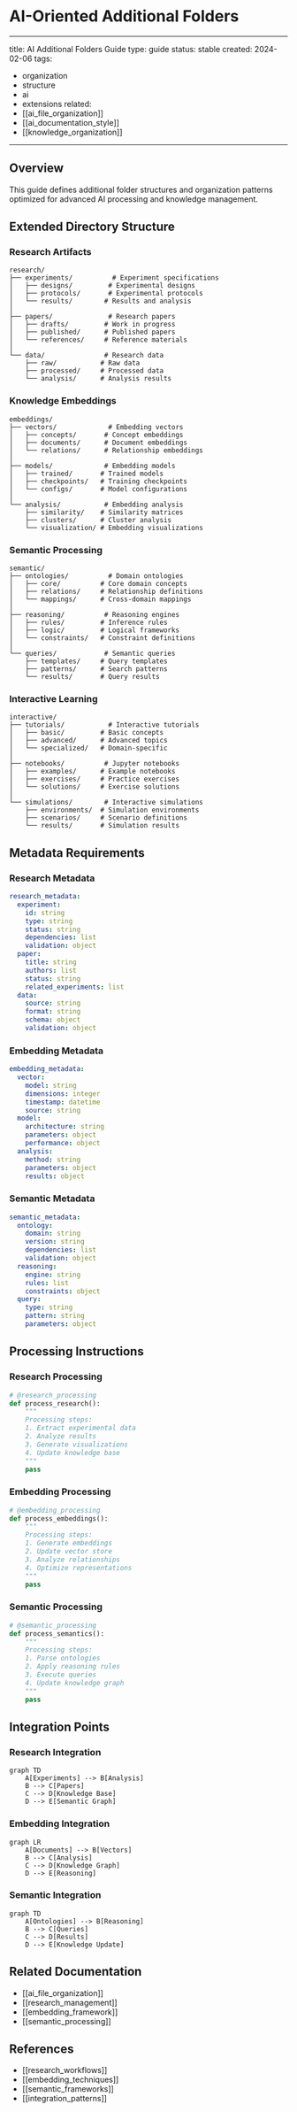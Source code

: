 # AI-Oriented Additional Folders

---
title: AI Additional Folders Guide
type: guide
status: stable
created: 2024-02-06
tags:
  - organization
  - structure
  - ai
  - extensions
related:
  - [[ai_file_organization]]
  - [[ai_documentation_style]]
  - [[knowledge_organization]]
---

## Overview
This guide defines additional folder structures and organization patterns optimized for advanced AI processing and knowledge management.

## Extended Directory Structure

### Research Artifacts
```
research/
├── experiments/          # Experiment specifications
│   ├── designs/         # Experimental designs
│   ├── protocols/       # Experimental protocols
│   └── results/        # Results and analysis
│
├── papers/              # Research papers
│   ├── drafts/         # Work in progress
│   ├── published/      # Published papers
│   └── references/     # Reference materials
│
└── data/               # Research data
    ├── raw/           # Raw data
    ├── processed/     # Processed data
    └── analysis/      # Analysis results
```

### Knowledge Embeddings
```
embeddings/
├── vectors/             # Embedding vectors
│   ├── concepts/       # Concept embeddings
│   ├── documents/      # Document embeddings
│   └── relations/      # Relationship embeddings
│
├── models/             # Embedding models
│   ├── trained/       # Trained models
│   ├── checkpoints/   # Training checkpoints
│   └── configs/       # Model configurations
│
└── analysis/           # Embedding analysis
    ├── similarity/    # Similarity matrices
    ├── clusters/      # Cluster analysis
    └── visualization/ # Embedding visualizations
```

### Semantic Processing
```
semantic/
├── ontologies/          # Domain ontologies
│   ├── core/          # Core domain concepts
│   ├── relations/     # Relationship definitions
│   └── mappings/      # Cross-domain mappings
│
├── reasoning/          # Reasoning engines
│   ├── rules/         # Inference rules
│   ├── logic/         # Logical frameworks
│   └── constraints/   # Constraint definitions
│
└── queries/            # Semantic queries
    ├── templates/     # Query templates
    ├── patterns/      # Search patterns
    └── results/       # Query results
```

### Interactive Learning
```
interactive/
├── tutorials/           # Interactive tutorials
│   ├── basic/         # Basic concepts
│   ├── advanced/      # Advanced topics
│   └── specialized/   # Domain-specific
│
├── notebooks/          # Jupyter notebooks
│   ├── examples/      # Example notebooks
│   ├── exercises/     # Practice exercises
│   └── solutions/     # Exercise solutions
│
└── simulations/        # Interactive simulations
    ├── environments/  # Simulation environments
    ├── scenarios/     # Scenario definitions
    └── results/       # Simulation results
```

## Metadata Requirements

### Research Metadata
```yaml
research_metadata:
  experiment:
    id: string
    type: string
    status: string
    dependencies: list
    validation: object
  paper:
    title: string
    authors: list
    status: string
    related_experiments: list
  data:
    source: string
    format: string
    schema: object
    validation: object
```

### Embedding Metadata
```yaml
embedding_metadata:
  vector:
    model: string
    dimensions: integer
    timestamp: datetime
    source: string
  model:
    architecture: string
    parameters: object
    performance: object
  analysis:
    method: string
    parameters: object
    results: object
```

### Semantic Metadata
```yaml
semantic_metadata:
  ontology:
    domain: string
    version: string
    dependencies: list
    validation: object
  reasoning:
    engine: string
    rules: list
    constraints: object
  query:
    type: string
    pattern: string
    parameters: object
```

## Processing Instructions

### Research Processing
```python
# @research_processing
def process_research():
    """
    Processing steps:
    1. Extract experimental data
    2. Analyze results
    3. Generate visualizations
    4. Update knowledge base
    """
    pass
```

### Embedding Processing
```python
# @embedding_processing
def process_embeddings():
    """
    Processing steps:
    1. Generate embeddings
    2. Update vector store
    3. Analyze relationships
    4. Optimize representations
    """
    pass
```

### Semantic Processing
```python
# @semantic_processing
def process_semantics():
    """
    Processing steps:
    1. Parse ontologies
    2. Apply reasoning rules
    3. Execute queries
    4. Update knowledge graph
    """
    pass
```

## Integration Points

### Research Integration
```mermaid
graph TD
    A[Experiments] --> B[Analysis]
    B --> C[Papers]
    C --> D[Knowledge Base]
    D --> E[Semantic Graph]
```

### Embedding Integration
```mermaid
graph LR
    A[Documents] --> B[Vectors]
    B --> C[Analysis]
    C --> D[Knowledge Graph]
    D --> E[Reasoning]
```

### Semantic Integration
```mermaid
graph TD
    A[Ontologies] --> B[Reasoning]
    B --> C[Queries]
    C --> D[Results]
    D --> E[Knowledge Update]
```

## Related Documentation
- [[ai_file_organization]]
- [[research_management]]
- [[embedding_framework]]
- [[semantic_processing]]

## References
- [[research_workflows]]
- [[embedding_techniques]]
- [[semantic_frameworks]]
- [[integration_patterns]] 